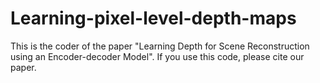 # Learning-pixel-level-depth-maps


This is the coder of the paper "Learning Depth for Scene Reconstruction using an Encoder-decoder Model".
If you use this code, please cite our paper.
